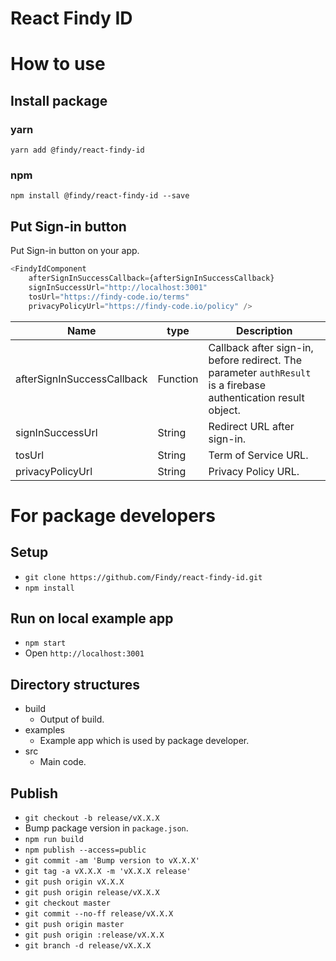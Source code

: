 # React Findy ID

# How to use

## Install package

### yarn

`yarn add @findy/react-findy-id`

### npm

`npm install @findy/react-findy-id --save`

## Put Sign-in button

Put Sign-in button on your app.

```javascript
<FindyIdComponent
    afterSignInSuccessCallback={afterSignInSuccessCallback}
    signInSuccessUrl="http://localhost:3001"
    tosUrl="https://findy-code.io/terms"
    privacyPolicyUrl="https://findy-code.io/policy" />
```

Name|type|Description
----|----|----
afterSignInSuccessCallback|Function|Callback after sign-in, before redirect. The parameter `authResult` is a firebase authentication result object.
signInSuccessUrl|String|Redirect URL after sign-in.
tosUrl|String|Term of Service URL.
privacyPolicyUrl|String|Privacy Policy URL.

# For package developers

## Setup

- `git clone https://github.com/Findy/react-findy-id.git`
- `npm install`

## Run on local example app

- `npm start`
- Open `http://localhost:3001`

## Directory structures

- build
    - Output of build.
- examples
    - Example app which is used by package developer.
- src
    - Main code.

## Publish

- `git checkout -b release/vX.X.X`
- Bump package version in `package.json`.
- `npm run build`
- `npm publish --access=public`
- `git commit -am 'Bump version to vX.X.X'`
- `git tag -a vX.X.X -m 'vX.X.X release'`
- `git push origin vX.X.X`
- `git push origin release/vX.X.X`
- `git checkout master`
- `git commit --no-ff release/vX.X.X`
- `git push origin master`
- `git push origin :release/vX.X.X`
- `git branch -d release/vX.X.X`
